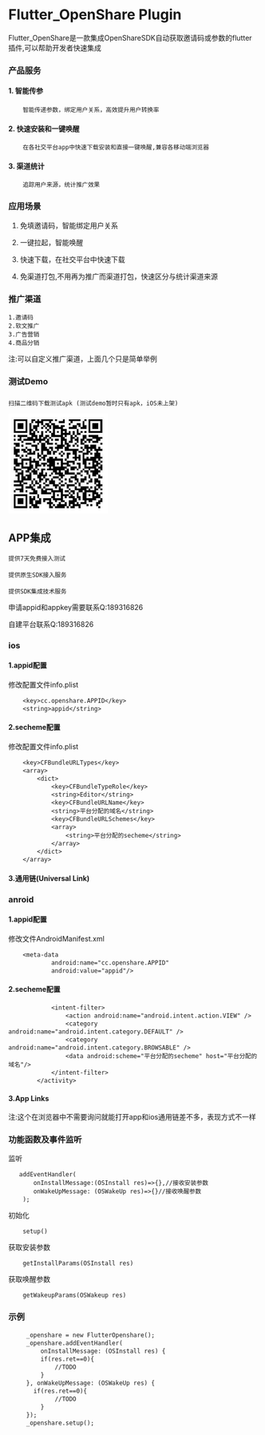 # Flutter_OpenShare Plugin
Flutter_OpenShare是一款集成OpenShareSDK自动获取邀请码或参数的flutter 插件,可以帮助开发者快速集成

###   产品服务
####  1. 智能传参
```
    智能传递参数，绑定用户关系，高效提升用户转换率
```
####  2. 快速安装和一键唤醒
```
    在各社交平台app中快速下载安装和直接一键唤醒,兼容各移动端浏览器
```
####  3. 渠道统计
```
    追踪用户来源，统计推广效果
```
### 应用场景

1. 免填邀请码，智能绑定用户关系

2. 一键拉起，智能唤醒

3. 快速下载，在社交平台中快速下载

4. 免渠道打包,不用再为推广而渠道打包，快速区分与统计渠道来源

### 推广渠道
    1.邀请码
    2.软文推广
    3.广告营销
    4.商品分销
注:可以自定义推广渠道，上面几个只是简单举例

### 测试Demo

### 
```
扫描二维码下载测试apk (测试demo暂时只有apk，iOS未上架)
```
<img src="https://github.com/An-uking/Flutter_OpenShare/blob/master/images/20191024161016.jpg?raw=true" width="200" height="200">

## APP集成
```
提供7天免费接入测试

提供原生SDK接入服务

提供SDK集成技术服务
```
申请appid和appkey需要联系Q:189316826

自建平台联系Q:189316826
### ios

#### 1.appid配置
修改配置文件info.plist
```
	<key>cc.openshare.APPID</key>
	<string>appid</string>
```
#### 2.secheme配置
修改配置文件info.plist
```
	<key>CFBundleURLTypes</key>
	<array>
		<dict>
			<key>CFBundleTypeRole</key>
			<string>Editor</string>
			<key>CFBundleURLName</key>
			<string>平台分配的域名</string>
			<key>CFBundleURLSchemes</key>
			<array>
				<string>平台分配的secheme</string>
			</array>
		</dict>
	</array>
```
#### 3.通用链(Universal Link)
    
### anroid
#### 1.appid配置
修改文件AndroidManifest.xml

```
	<meta-data
            android:name="cc.openshare.APPID"
            android:value="appid"/>
```
#### 2.secheme配置
```         ...
            <intent-filter>
                <action android:name="android.intent.action.VIEW" />
                <category android:name="android.intent.category.DEFAULT" />
                <category android:name="android.intent.category.BROWSABLE" />
                <data android:scheme="平台分配的secheme" host="平台分配的域名"/>
            </intent-filter>
        </activity>
```
#### 3.App Links
注:这个在浏览器中不需要询问就能打开app和ios通用链差不多，表现方式不一样

### 功能函数及事件监听
监听

```
   addEventHandler(
       onInstallMessage:(OSInstall res)=>{},//接收安装参数
       onWakeUpMessage: (OSWakeUp res)=>{}//接收唤醒参数
    );
```

初始化
```
    setup()
```
获取安装参数
```
    getInstallParams(OSInstall res)
```
获取唤醒参数
```
    getWakeupParams(OSWakeup res)
```
### 示例
```
     _openshare = new FlutterOpenshare();
     _openshare.addEventHandler(
         onInstallMessage: (OSInstall res) {
         if(res.ret==0){
             //TODO
         }
     }, onWakeUpMessage: (OSWakeUp res) {
       if(res.ret==0){
             //TODO
         }
     });
     _openshare.setup();
```
